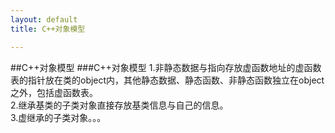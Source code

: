 ```yaml
---
layout: default
title: C++对象模型

---
```

##C++对象模型
###C++对象模型
1.非静态数据与指向存放虚函数地址的虚函数表的指针放在类的object内，其他静态数据、静态函数、非静态函数独立在object之外，包括虚函数表。  
2.继承基类的子类对象直接存放基类信息与自己的信息。   
3.虚继承的子类对象。。。	
